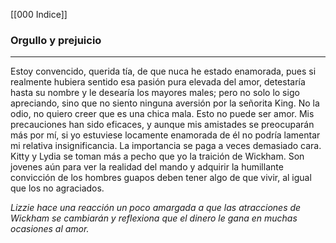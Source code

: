 [[000 Indice]]

### Orgullo y prejuicio
---

Estoy convencido, querida tía, de que nuca he estado enamorada, pues si realmente hubiera sentido esa pasión pura elevada del amor, detestaría hasta su nombre y le desearía los mayores males; pero no solo lo sigo apreciando, sino que no siento ninguna aversión por la señorita King. No la odio, no quiero creer que es una chica mala. Esto no puede ser amor. Mis precauciones han sido eficaces, y aunque mis amistades se preocuparán más por mí, si yo estuviese locamente enamorada de él no podría lamentar mi relativa insignificancia. La importancia se paga a veces demasiado cara. Kitty y Lydia se toman más a pecho que yo la traición de Wickham. Son jovenes aún para ver la realidad del mando y adquirir la humillante convicción de los hombres guapos deben tener algo de que vivir, al igual que los no agraciados.

_Lizzie hace una reacción un poco amargada a que las atracciones de Wickham se cambiarán y reflexiona que el dinero le gana en muchas ocasiones al amor._
